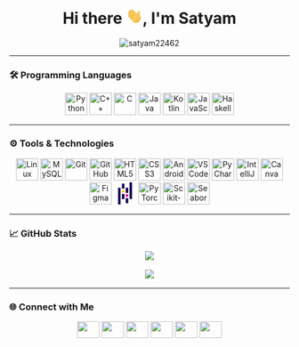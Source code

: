 <!-- Waving Hand Animation -->
<h1 align="center">Hi there <img src="https://raw.githubusercontent.com/ABSphreak/ABSphreak/master/gifs/Hi.gif" width="30px">, I'm Satyam</h1>

<p align="center">
  <img src="https://komarev.com/ghpvc/?username=satyam22462&label=Profile%20views&color=0e75b6&style=flat" alt="satyam22462" />
</p>

---



### 🛠️ Programming Languages

<p align="center">
  <img src="https://cdn.jsdelivr.net/gh/devicons/devicon/icons/python/python-original.svg" title="Python" width="40" height="40"/>
  <img src="https://cdn.jsdelivr.net/gh/devicons/devicon/icons/cplusplus/cplusplus-original.svg" title="C++" width="40" height="40"/>
  <img src="https://cdn.jsdelivr.net/gh/devicons/devicon/icons/c/c-original.svg" title="C" width="40" height="40"/>
  <img src="https://cdn.jsdelivr.net/gh/devicons/devicon/icons/java/java-original.svg" title="Java" width="40" height="40"/>
  <img src="https://cdn.jsdelivr.net/gh/devicons/devicon/icons/kotlin/kotlin-original.svg" title="Kotlin" width="40" height="40"/>
  <img src="https://cdn.jsdelivr.net/gh/devicons/devicon/icons/javascript/javascript-original.svg" title="JavaScript" width="40" height="40"/>
  <img src="https://cdn.jsdelivr.net/gh/devicons/devicon/icons/haskell/haskell-original.svg" title="Haskell" width="40" height="40"/>
</p>

---

### ⚙️ Tools & Technologies

<p align="center">
  <img src="https://cdn.jsdelivr.net/gh/devicons/devicon/icons/linux/linux-original.svg" title="Linux" width="40" height="40"/>
  <img src="https://cdn.jsdelivr.net/gh/devicons/devicon/icons/mysql/mysql-original-wordmark.svg" title="MySQL" width="40" height="40"/>
  <img src="https://cdn.jsdelivr.net/gh/devicons/devicon/icons/git/git-original.svg" title="Git" width="40" height="40"/>
  <img src="https://cdn.jsdelivr.net/gh/devicons/devicon/icons/github/github-original.svg" title="GitHub" width="40" height="40"/>
  <img src="https://cdn.jsdelivr.net/gh/devicons/devicon/icons/html5/html5-original.svg" title="HTML5" width="40" height="40"/>
  <img src="https://cdn.jsdelivr.net/gh/devicons/devicon/icons/css3/css3-original.svg" title="CSS3" width="40" height="40"/>
  <img src="https://cdn.jsdelivr.net/gh/devicons/devicon/icons/androidstudio/androidstudio-original.svg" title="Android Studio" width="40" height="40"/>
  <img src="https://cdn.jsdelivr.net/gh/devicons/devicon/icons/vscode/vscode-original.svg" title="VS Code" width="40" height="40"/>
  <img src="https://cdn.jsdelivr.net/gh/devicons/devicon/icons/pycharm/pycharm-original.svg" title="PyCharm" width="40" height="40"/>
  <img src="https://cdn.jsdelivr.net/gh/devicons/devicon/icons/intellij/intellij-original.svg" title="IntelliJ IDEA" width="40" height="40"/>
  <img src="https://cdn.jsdelivr.net/npm/simple-icons@3.1.0/icons/canva.svg" title="Canva" width="40" height="40"/>
  <img src="https://cdn.jsdelivr.net/gh/devicons/devicon/icons/figma/figma-original.svg" title="Figma" width="40" height="40"/>
  <a href="https://pandas.pydata.org/" target="_blank" rel="noreferrer"><img src="https://raw.githubusercontent.com/devicons/devicon/2ae2a900d2f041da66e950e4d48052658d850630/icons/pandas/pandas-original.svg" title="Pandas" width="40" height="40"/></a>
  <a href="https://pytorch.org/" target="_blank" rel="noreferrer"><img src="https://www.vectorlogo.zone/logos/pytorch/pytorch-icon.svg" title="PyTorch" width="40" height="40"/></a>
  <a href="https://scikit-learn.org/" target="_blank" rel="noreferrer"><img src="https://upload.wikimedia.org/wikipedia/commons/0/05/Scikit_learn_logo_small.svg" title="Scikit-learn" width="40" height="40"/></a>
  <a href="https://seaborn.pydata.org/" target="_blank" rel="noreferrer"><img src="https://seaborn.pydata.org/_images/logo-mark-lightbg.svg" title="Seaborn" width="40" height="40"/></a>
</p>

---

### 📈 GitHub Stats

<p align="center">
<!--   <img src="https://github-readme-stats.vercel.app/api?username=satyam22462&show_icons=true&theme=default" height="165"/> -->
  <img src="https://github-readme-stats.vercel.app/api/top-langs?username=satyam22462&layout=compact&langs_count=6" height="165"/>
</p>
<p align="center">
  <img src="https://github-profile-trophy.vercel.app/?username=satyam22462&theme=flat&row=1&column=6"/>
</p>

---

### 🌐 Connect with Me

<p align="center">
  <a href="https://linkedin.com/in/satyam-rajput"><img src="https://raw.githubusercontent.com/rahuldkjain/github-profile-readme-generator/master/src/images/icons/Social/linked-in-alt.svg" height="30" width="40"/></a>
  <a href="https://instagram.com/royalrajput00570"><img src="https://raw.githubusercontent.com/rahuldkjain/github-profile-readme-generator/master/src/images/icons/Social/instagram.svg" height="30" width="40"/></a>
  <a href="https://codeforces.com/profile/satyamvaths00570"><img src="https://raw.githubusercontent.com/rahuldkjain/github-profile-readme-generator/master/src/images/icons/Social/codeforces.svg" height="30" width="40"/></a>
  <a href="https://www.leetcode.com/satyam_rajput01"><img src="https://raw.githubusercontent.com/rahuldkjain/github-profile-readme-generator/master/src/images/icons/Social/leet-code.svg" height="30" width="40"/></a>
  <a href="https://www.codechef.com/users/satyam22462"><img src="https://cdn.jsdelivr.net/npm/simple-icons@3.1.0/icons/codechef.svg" height="30" width="40"/></a>
  <a href="https://www.hackerrank.com/satyam22462"><img src="https://raw.githubusercontent.com/rahuldkjain/github-profile-readme-generator/master/src/images/icons/Social/hackerrank.svg" height="30" width="40"/></a>
</p>
